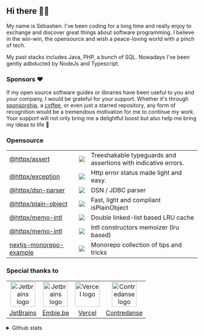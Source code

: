 ## Hi there 👋🏼

My name is Sébastien. I've been coding for a long time and really enjoy to exchange and discover great things about software programming. I believe in the win-win, the opensource and wish a peace-loving world with a pinch of tech.

My past stacks includes Java, PHP, a bunch of SQL. Nowadays I've been gently adbducted by NodeJs and Typescript.


### Sponsors :heart:

If my open source software guides or libraries have been useful to you and your company, I would be grateful for your support. Whether it's through [sponsorship](https://github.com/sponsors/belgattitude), a [coffee](https://ko-fi.com/belgattitude), or even just a starred repository, any form of recognition would be a tremendous motivation for me to continue my work. Your support will not only bring me a delightful boost but also help me bring my ideas to life :pray:

### Opensource

<table>
  <tr>
    <td align="left">
        <a href="https://github.com/belgattitude/httpx/tree/main/packages/assert#readme">@httpx/assert</a>
    </td>
    <td align="left">
      <img src="https://img.shields.io/npm/dm/@httpx/assert?style=for-the-badge&labelColor=AEA&color=FFF&label=DL" />
    </td>
    <td align="left">
      Treeshakable typeguards and assertions with indicative errors.
    </td>
  </tr>
  <tr>
    <td align="left">
        <a href="https://github.com/belgattitude/httpx/tree/main/packages/exception#readme">@httpx/exception</a>
    </td>
    <td align="left">
      <img src="https://img.shields.io/npm/dm/@httpx/exception?style=for-the-badge&labelColor=AEA&color=FFF&label=DL" />
    </td>
    <td align="left">
      Http error status made light and easy.
    </td>
  </tr>
  <tr>
    <td align="left">
        <a href="https://github.com/belgattitude/httpx/tree/main/packages/dsn-parser#readme">@httpx/dsn-parser</a>
    </td>
    <td align="left">
      <img src="https://img.shields.io/npm/dm/@httpx/dsn-parser?style=for-the-badge&labelColor=AEA&color=FFF&label=DL" />
    </td>
    <td align="left">
      DSN / JDBC parser 
    </td>
  </tr>
    <tr>
    <td align="left">
        <a href="https://github.com/belgattitude/httpx/tree/main/packages/plain-object#readme">@httpx/plain-object</a>
    </td>
    <td align="left">
      <img src="https://img.shields.io/npm/dm/@httpx/plain-object?style=for-the-badge&labelColor=AEA&color=FFF&label=DL" />
    </td>
    <td align="left">
      Fast, light and compliant isPlainObject
    </td>
  </tr>
  <tr>
    <td align="left">
        <a href="https://github.com/belgattitude/httpx/tree/main/packages/lru#readme">@httpx/memo-intl</a>
    </td>
    <td align="left">
      <img src="https://img.shields.io/npm/dm/@httpx/lru?style=for-the-badge&labelColor=AEA&color=FFF&label=DL" />
    </td>
    <td align="left">
      Double linked-list based LRU cache
    </td>
  </tr>
  <tr>
    <td align="left">
        <a href="https://github.com/belgattitude/httpx/tree/main/packages/memo-intl#readme">@httpx/memo-intl</a>
    </td>
    <td align="left">
      <img src="https://img.shields.io/npm/dm/@httpx/memo-intl?style=for-the-badge&labelColor=AEA&color=FFF&label=DL" />
    </td>
    <td align="left">
      Intl constructors memoizer (lru based) 
    </td>
  </tr>

  <tr>
    <td align="left">
        <a href="https://github.com/belgattitude/nextjs-monorepo-example">nextjs-monorepo-example</a>
    </td>
    <td align="left">
      <img src="https://img.shields.io/github/stars/belgattitude/nextjs-monorepo-example?style=for-the-badge&labelColor=AEA&color=FFF">
    </td>
    <td align="left">
      Monorepo collection of tips and tricks
    </td>
  </tr>

</table>


### Special thanks to

<table>
  <tr>
    <td align="center">
      <a href="https://www.jetbrains.com/?ref=belgattitude" target="_blank">
         <img width="65" src="https://asset.brandfetch.io/idarKiKkI-/id53SttZhi.jpeg" alt="Jetbrains logo" />
      </a>
    </td>
    <td align="center">
      <a href="https://www.embie.be/?ref=belgattitude" target="_blank">
        <img width="65" src="https://avatars.githubusercontent.com/u/98402122?s=200&v=4" alt="Jetbrains logo" />    
      </a>
    </td>
    <td align="center">
      <a href="https://www.vercel.com/?ref=belgattitude" target="_blank">
        <img width="65" src="https://avatars.githubusercontent.com/u/14985020?s=200&v=4" alt="Vercel logo" />    
      </a>
    </td>
    <td align="center">
      <a href="https://contredanse.org/?ref=belgattitude" target="_blank">
        <img width="65" src="https://avatars.githubusercontent.com/u/38694280?s=96&v=4" alt="Contredanse logo" />    
      </a>
    </td>
  </tr>
  <tr>
    <td align="center">
      <a href="https://www.jetbrains.com/?ref=belgattitude" target="_blank">JetBrains</a>
    </td>
    <td align="center">
      <a href="https://www.embie.be/?ref=belgattitude" target="_blank">Embie.be</a>
    </td>
    <td align="center">
      <a href="https://vercel.com/?ref=belgattitude" target="_blank">Vercel</a>
    </td>
    <td align="center">
      <a href="https://contredanse.org/?ref=belgattitude" target="_blank">
        Contredanse
      </a>
    </td>
  </tr>
</table>

<details>
  <summary>Github stats</summary>
  
![](https://github-readme-stats-one-bice.vercel.app/api?username=belgattitude&show_icons=true&include_all_commits=true&count_private=true&role=OWNER,ORGANIZATION_MEMBER,COLLABORATOR)
</details>
